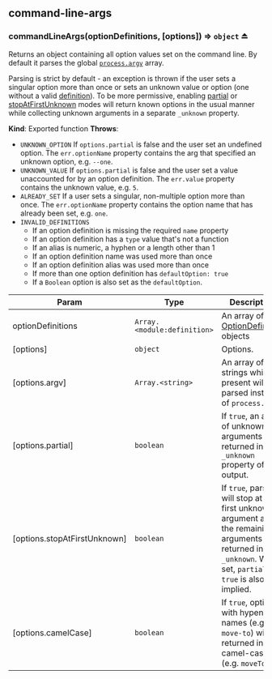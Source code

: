 <a name="module_command-line-args"></a>

## command-line-args
<a name="exp_module_command-line-args--commandLineArgs"></a>

### commandLineArgs(optionDefinitions, [options]) ⇒ <code>object</code> ⏏
Returns an object containing all option values set on the command line. By default it parses the global  [`process.argv`](https://nodejs.org/api/process.html#process_process_argv) array.

Parsing is strict by default - an exception is thrown if the user sets a singular option more than once or sets an unknown value or option (one without a valid [definition](https://github.com/75lb/command-line-args/blob/master/doc/option-definition.md)). To be more permissive, enabling [partial](https://github.com/75lb/command-line-args/wiki/Partial-mode-example) or [stopAtFirstUnknown](https://github.com/75lb/command-line-args/wiki/stopAtFirstUnknown) modes will return known options in the usual manner while collecting unknown arguments in a separate `_unknown` property.

**Kind**: Exported function
**Throws**:

- `UNKNOWN_OPTION` If `options.partial` is false and the user set an undefined option. The `err.optionName` property contains the arg that specified an unknown option, e.g. `--one`.
- `UNKNOWN_VALUE` If `options.partial` is false and the user set a value unaccounted for by an option definition. The `err.value` property contains the unknown value, e.g. `5`.
- `ALREADY_SET` If a user sets a singular, non-multiple option more than once. The `err.optionName` property contains the option name that has already been set, e.g. `one`.
- `INVALID_DEFINITIONS`
  - If an option definition is missing the required `name` property
  - If an option definition has a `type` value that's not a function
  - If an alias is numeric, a hyphen or a length other than 1
  - If an option definition name was used more than once
  - If an option definition alias was used more than once
  - If more than one option definition has `defaultOption: true`
  - If a `Boolean` option is also set as the `defaultOption`.


| Param | Type | Description |
| --- | --- | --- |
| optionDefinitions | <code>Array.&lt;module:definition&gt;</code> | An array of [OptionDefinition](https://github.com/75lb/command-line-args/blob/master/doc/option-definition.md) objects |
| [options] | <code>object</code> | Options. |
| [options.argv] | <code>Array.&lt;string&gt;</code> | An array of strings which, if present will be parsed instead  of `process.argv`. |
| [options.partial] | <code>boolean</code> | If `true`, an array of unknown arguments is returned in the `_unknown` property of the output. |
| [options.stopAtFirstUnknown] | <code>boolean</code> | If `true`, parsing will stop at the first unknown argument and the remaining arguments returned in `_unknown`. When set, `partial: true` is also implied. |
| [options.camelCase] | <code>boolean</code> | If `true`, options with hypenated names (e.g. `move-to`) will be returned in camel-case (e.g. `moveTo`). |
